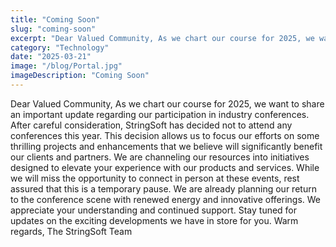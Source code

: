 ```yaml
---
title: "Coming Soon"
slug: "coming-soon"
excerpt: "Dear Valued Community, As we chart our course for 2025, we want to share an important update regarding our participation in industry conferences. After careful consideration, StringSoft has decided…"
category: "Technology"
date: "2025-03-21"
image: "/blog/Portal.jpg"
imageDescription: "Coming Soon"
---
```

Dear Valued Community,
As we chart our course for 2025, we want to share an important update regarding our participation in industry conferences. After careful consideration, StringSoft has decided not to attend any conferences this year.
This decision allows us to focus our efforts on some thrilling projects and enhancements that we believe will significantly benefit our clients and partners. We are channeling our resources into initiatives designed to elevate your experience with our products and services.
While we will miss the opportunity to connect in person at these events, rest assured that this is a temporary pause. We are already planning our return to the conference scene with renewed energy and innovative offerings.
We appreciate your understanding and continued support. Stay tuned for updates on the exciting developments we have in store for you. Warm regards,
The StringSoft Team
